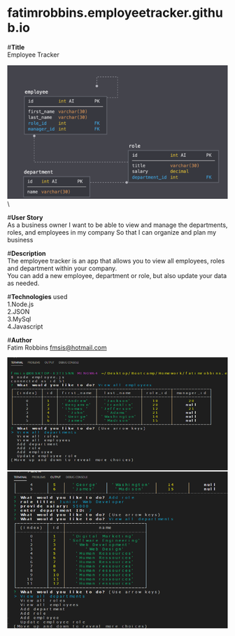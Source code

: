 # fatimrobbins.employeetracker.github.io
#**Title** \
Employee Tracker

<img src="Screenshot5.png" alt="Screenshot of app"> \

#**User Story** \
As a business owner
I want to be able to view and manage the departments, roles, and employees in my company
So that I can organize and plan my business

#**Description** \
The employee tracker is an app that allows you to view all employees, roles and department within your company. \
You can add a new employee, department or role, but also update your data as needed.

#**Technologies** used \
1.Node.js \
2.JSON \
3.MySql \
4.Javascript 

#**Author**\
Fatim Robbins fmsis@hotmail.com 

<img src="Screenshot2.png" alt="Screenshot of app">

<img src="Screenshot4.png" alt="Screenshot of app">


